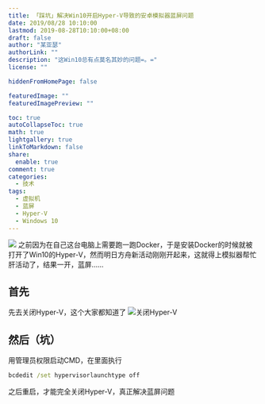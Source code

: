 ```yaml
---
title: 「踩坑」解决Win10开启Hyper-V导致的安卓模拟器蓝屏问题
date: 2019/08/28 10:10:00
lastmod: 2019-08-28T10:10:00+08:00
draft: false
author: "某亚瑟"
authorLink: ""
description: "这Win10总有点莫名其妙的问题=。="
license: ""

hiddenFromHomePage: false

featuredImage: ""
featuredImagePreview: ""

toc: true
autoCollapseToc: true
math: true
lightgallery: true
linkToMarkdown: false
share:
  enable: true
comment: true
categories: 
  - 技术
tags: 
  - 虚拟机
  - 蓝屏
  - Hyper-V
  - Windows 10
---
```


<!--more-->

![](https://cdn.jsdelivr.net/gh/mouyase/Yojigen.Tech@master/static/assets/16/cover.jpg)
之前因为在自己这台电脑上需要跑一跑Docker，于是安装Docker的时候就被打开了Win10的Hyper-V，然而明日方舟新活动刚刚开起来，这就得上模拟器帮忙肝活动了，结果一开，蓝屏……

## 首先
先去关闭Hyper-V，这个大家都知道了
![关闭Hyper-V](https://cdn.jsdelivr.net/gh/mouyase/Yojigen.Tech@master/static/assets/16/1.jpg)

## 然后（坑）
用管理员权限启动CMD，在里面执行
```cmd
bcdedit /set hypervisorlaunchtype off
```
之后重启，才能完全关闭Hyper-V，真正解决蓝屏问题
